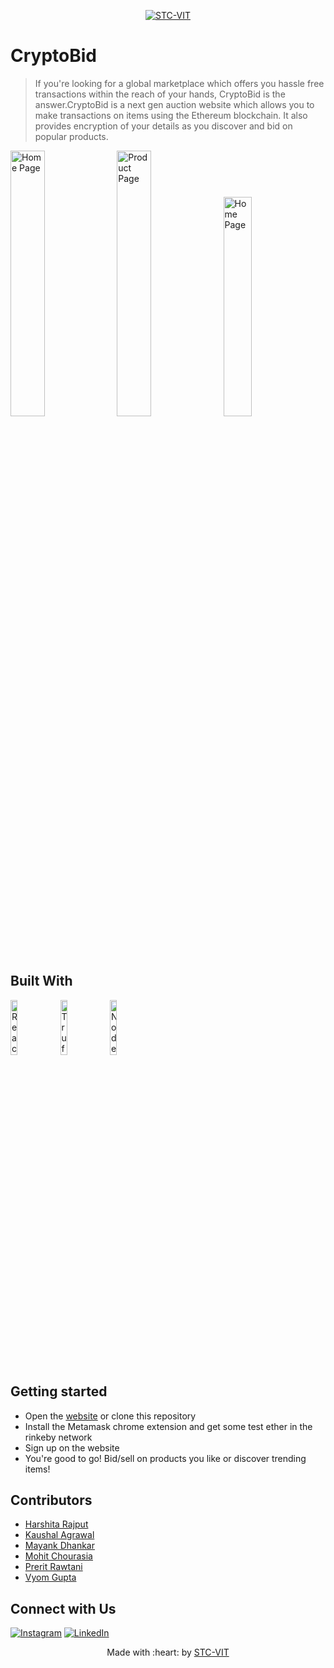 <p align="center">
    <a href="https://stcvit.in/" target="_blank"><img src="https://github.com/STCVIT/STC-README/blob/master/gitbanner.png" title="STC-VIT" alt="STC-VIT"></a>
</p>
<h1>CryptoBid </h1>

> If you're looking for a global marketplace which offers you hassle free transactions within the reach of your hands, CryptoBid is the answer.CryptoBid is a next gen auction website which allows you to make transactions on items using the Ethereum blockchain. It also provides encryption of your details
as you discover and bid on popular products. 
<p float="left">
<img src="https://github.com/STCVIT/CryptoAuction/blob/main/Build%20With/after%20uploading.png" alt="Home Page" width="33%">
<img src="https://github.com/STCVIT/CryptoAuction/blob/main/Build%20With/product%20page.png" alt="Product Page" width="33%">

<img src="https://github.com/STCVIT/CryptoAuction/blob/main/Build%20With/ongoing.png" alt="Home Page" width="30%">

</p>


## Built With
<!-- Add tech stack images -->
<p float="left">
	<img src="https://github.com/STCVIT/CryptoAuction/blob/b541fecf108f1ef673d7a1f163c8eae1e2fdeffd/Build%20With/react%20png.png" alt="ReactJS" width="15%" >
	<img src="https://github.com/STCVIT/CryptoAuction/blob/b541fecf108f1ef673d7a1f163c8eae1e2fdeffd/Build%20With/trufflepng.png" alt="Truffle Blockchain" width="15%" >
	<img src="https://github.com/STCVIT/CryptoAuction/blob/b541fecf108f1ef673d7a1f163c8eae1e2fdeffd/Build%20With/node.png" alt="NodeJS" width="15%" >

</p>

## Getting started
* Open the <a href="https://cryptobid.netlify.app/"> website</a>  or clone this repository
* Install the Metamask chrome extension and get some test ether in the rinkeby network
* Sign up on the website
* You're good to go! Bid/sell on products you like or discover trending items!

## Contributors
*   <a href="https://github.com/HarshitaRajput">Harshita Rajput</a>
*   <a href="https://github.com/Kaushal-A">Kaushal Agrawal</a>
*   <a href="https://github.com/mayankdhnkr">Mayank Dhankar</a>
*   <a href="https://github.com/Mohitx04-dev">Mohit Chourasia</a>
*   <a href="https://github.com/Prerit2002">Prerit Rawtani</a>
*   <a href="https://github.com/vyomguptaa">Vyom Gupta</a>
## Connect with Us

[![Instagram](https://img.shields.io/badge/Instagram-E4405F?style=for-the-badge&logo=instagram&logoColor=white)](https://www.instagram.com/stcvit/)
[![LinkedIn](https://img.shields.io/badge/LinkedIn-0077B5?style=for-the-badge&logo=linkedin&logoColor=white)](https://www.linkedin.com/company/micvitvellore/mycompany/)

<p align="center">
	Made with :heart: by <a href="https://stcvit.in/">STC-VIT</a>
</p>
